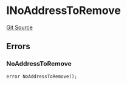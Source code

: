 # INoAddressToRemove
[Git Source](https://github.com/thrackle-io/tron/blob/d6cc09e8b231cc94d92dd93b6d49fb2728ede233/src/common/IErrors.sol)


## Errors
### NoAddressToRemove

```solidity
error NoAddressToRemove();
```

